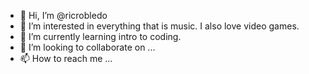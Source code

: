 - 👋 Hi, I’m @ricrobledo
- 👀 I’m interested in everything that is music. I also love video games. 
- 🌱 I’m currently learning intro to coding.
- 💞️ I’m looking to collaborate on ...
- 📫 How to reach me ...

<!---
ricrobledo/ricrobledo is a ✨ special ✨ repository because its `README.md` (this file) appears on your GitHub profile.
You can click the Preview link to take a look at your changes.
--->
